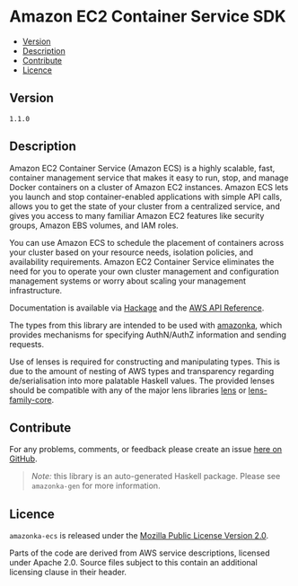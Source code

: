# Amazon EC2 Container Service SDK

* [Version](#version)
* [Description](#description)
* [Contribute](#contribute)
* [Licence](#licence)


## Version

`1.1.0`


## Description

Amazon EC2 Container Service (Amazon ECS) is a highly scalable, fast,
container management service that makes it easy to run, stop, and manage
Docker containers on a cluster of Amazon EC2 instances. Amazon ECS lets
you launch and stop container-enabled applications with simple API
calls, allows you to get the state of your cluster from a centralized
service, and gives you access to many familiar Amazon EC2 features like
security groups, Amazon EBS volumes, and IAM roles.

You can use Amazon ECS to schedule the placement of containers across
your cluster based on your resource needs, isolation policies, and
availability requirements. Amazon EC2 Container Service eliminates the
need for you to operate your own cluster management and configuration
management systems or worry about scaling your management
infrastructure.

Documentation is available via [Hackage](http://hackage.haskell.org/package/amazonka-ecs)
and the [AWS API Reference](http://docs.aws.amazon.com/AmazonECS/latest/APIReference/Welcome.html).

The types from this library are intended to be used with [amazonka](http://hackage.haskell.org/package/amazonka),
which provides mechanisms for specifying AuthN/AuthZ information and sending requests.

Use of lenses is required for constructing and manipulating types.
This is due to the amount of nesting of AWS types and transparency regarding
de/serialisation into more palatable Haskell values.
The provided lenses should be compatible with any of the major lens libraries
[lens](http://hackage.haskell.org/package/lens) or [lens-family-core](http://hackage.haskell.org/package/lens-family-core).

## Contribute

For any problems, comments, or feedback please create an issue [here on GitHub](https://github.com/brendanhay/amazonka/issues).

> _Note:_ this library is an auto-generated Haskell package. Please see `amazonka-gen` for more information.


## Licence

`amazonka-ecs` is released under the [Mozilla Public License Version 2.0](http://www.mozilla.org/MPL/).

Parts of the code are derived from AWS service descriptions, licensed under Apache 2.0.
Source files subject to this contain an additional licensing clause in their header.
